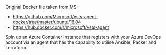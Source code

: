 Original Docker file taken from MS:

- https://github.com/Microsoft/vsts-agent-docker/tree/master/ubuntu/16.04
- https://hub.docker.com/r/microsoft/vsts-agent



Spin up an Azure Container Instance that registers with your Azure DevOps account via an agent that has the capability to utilise Ansible, Packer and Terraform.